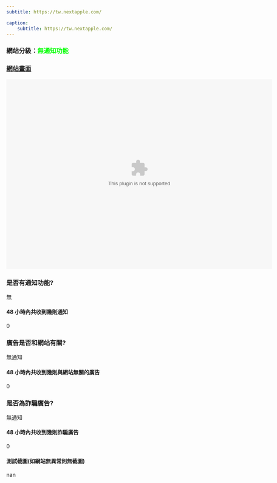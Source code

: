 ```yaml
---
subtitle: https://tw.nextapple.com/

caption:
	subtitle: https://tw.nextapple.com/
---
```


<h3>網站分級：<font color="#00FF00">無通知功能</font></h3>

### [網站畫面](https://tw.nextapple.com/)
<embed src="https://web.archive.org/web/https://tw.nextapple.com/" style="width:700px; height: 500px;">

### 是否有通知功能?
無

#### 48 小時內共收到幾則通知
0

### 廣告是否和網站有關?
無通知

#### 48 小時內共收到幾則與網站無關的廣告
0

### 是否為詐騙廣告?
無通知

#### 48 小時內共收到幾則詐騙廣告
0

#### 測試截圖(如網站無異常則無截圖)
nan

